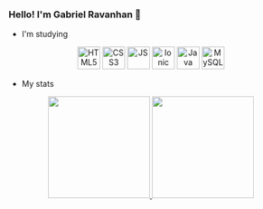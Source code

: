 ### Hello! I'm Gabriel Ravanhan 🤘

<!--
**gabrielravanhan/gabrielravanhan** is a ✨ _special_ ✨ repository because its `README.md` (this file) appears on your GitHub profile.

Here are some ideas to get you started:

- 🔭 I’m currently working on ...
- 🌱 I’m currently learning ...
- 👯 I’m looking to collaborate on ...
- 🤔 I’m looking for help with ...
- 💬 Ask me about ...
- 📫 How to reach me: ...
- 😄 Pronouns: ...
- ⚡ Fun fact: ...
-->

- I'm studying
<div align="center">
  <img alt="HTML5" height="40" width="40" src="https://cdn.jsdelivr.net/gh/devicons/devicon/icons/html5/html5-original.svg" />
  <img alt="CSS3" height="40" width="40" src="https://cdn.jsdelivr.net/gh/devicons/devicon/icons/css3/css3-original.svg" />
  <img alt="JS" height="40" width="40" src="https://cdn.jsdelivr.net/gh/devicons/devicon/icons/javascript/javascript-original.svg" />
  <img alt="Ionic" height="40" width="40" src="https://cdn.jsdelivr.net/gh/devicons/devicon/icons/ionic/ionic-original.svg" />
  <img alt="Java" height="40" width="40" src="https://cdn.jsdelivr.net/gh/devicons/devicon/icons/java/java-original.svg" />
  <img alt="MySQL" height="40" width="40" src="https://cdn.jsdelivr.net/gh/devicons/devicon/icons/mysql/mysql-original-wordmark.svg" />
</div>

- My stats
<div align="center">
  <a href="https://github.com/gabrielravanhan">
  <img height="180em" src="https://github-readme-stats.vercel.app/api?username=gabrielravanhan&show_icons=true&theme=tokyonight&include_all_commits=true&count_private=true"/>
  <img height="180em" src="https://github-readme-stats.vercel.app/api/top-langs/?username=gabrielravanhan&layout=compact&langs_count=7&theme=tokyonight"/>
</div>

#
